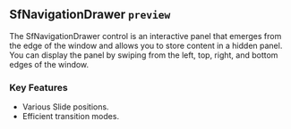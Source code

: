 ## SfNavigationDrawer `preview`

The SfNavigationDrawer control is an interactive panel that emerges from the edge of the window and allows you to store content in a hidden panel. You can display the panel by swiping from the left, top, right, and bottom edges of the window.

### Key Features

* Various Slide positions.
* Efficient transition modes.